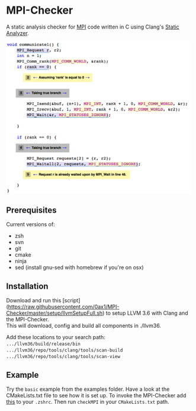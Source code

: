 # MPI-Checker
A static analysis checker for [MPI](https://en.wikipedia.org/wiki/Message_Passing_Interface) code
written in C using Clang's [Static Analyzer](http://clang-analyzer.llvm.org/).

<img src="https://github.com/0ax1/MPI-Checker/blob/master/screenshots/double_wait.jpg" width="500">

## Prerequisites
Current versions of:
- zsh
- svn
- git
- cmake
- ninja
- sed (install gnu-sed with homebrew if you're on osx)

## Installation
Download and run this [script] (https://raw.githubusercontent.com/0ax1/MPI-Checker/master/setup/llvmSetupFull.sh) to setup LLVM 3.6 with Clang and the MPI-Checker.<br>
This will download, config and build all components in ./llvm36.

Add these locations to your search path:<br>
`.../llvm36/build/release/bin`<br>
`.../llvm36/repo/tools/clang/tools/scan-build`<br>
`.../llvm36/repo/tools/clang/tools/scan-view`<br>

## Example
Try the `basic` example from the examples folder. Have a look at the CMakeLists.txt file to see how it is set up.
To invoke the MPI-Checker add [this](https://github.com/0ax1/MPI-Checker/blob/master/setup/analyse.sh) to your `.zshrc`. Then run `checkMPI` in your `CMakeLists.txt` path.

